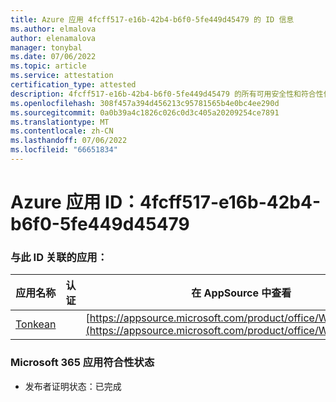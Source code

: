 ```yaml
---
title: Azure 应用 4fcff517-e16b-42b4-b6f0-5fe449d45479 的 ID 信息
ms.author: elmalova
author: elenamalova
manager: tonybal
ms.date: 07/06/2022
ms.topic: article
ms.service: attestation
certification_type: attested
description: 4fcff517-e16b-42b4-b6f0-5fe449d45479 的所有可用安全性和符合性信息。
ms.openlocfilehash: 308f457a394d456213c95781565b4e0bc4ee290d
ms.sourcegitcommit: 0a0b39a4c1826c026c0d3c405a20209254ce7891
ms.translationtype: MT
ms.contentlocale: zh-CN
ms.lasthandoff: 07/06/2022
ms.locfileid: "66651834"
---
```

# <a name="azure-app-id-4fcff517-e16b-42b4-b6f0-5fe449d45479"></a>Azure 应用 ID：4fcff517-e16b-42b4-b6f0-5fe449d45479


### <a name="apps-associated-with-this-id"></a>与此 ID 关联的应用：
| **应用名称** | **认证** | **在 AppSource 中查看** |
|--------------|---------------|-----------------------|
| [Tonkean](../forward/WA104381749.md) |  | [https://appsource.microsoft.com/product/office/WA104381749](https://appsource.microsoft.com/product/office/WA104381749) |

### <a name="microsoft-365-app-compliance-status"></a>Microsoft 365 应用符合性状态
- 发布者证明状态：已完成
